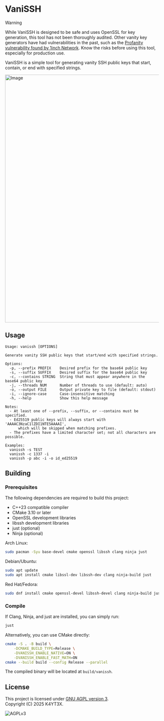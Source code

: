 # VaniSSH

> [!WARNING]
> While VaniSSH is designed to be safe and uses OpenSSL for key generation, this tool has not been thoroughly audited. Other vanity key generators have had vulnerabilities in the past, such as the [Profanity vulnerability found by 1inch Network](https://blog.1inch.io/a-vulnerability-disclosed-in-profanity-an-ethereum-vanity-address-tool/). Know the risks before using this tool, especially for production use.

VaniSSH is a simple tool for generating vanity SSH public keys that start, contain, or end with specified strings.

<img width="1058" height="808" alt="Image" src="https://github.com/user-attachments/assets/0ae27b70-0f3f-411b-853b-8bb801bcc40c" />

## Usage

```console
Usage: vanissh [OPTIONS]

Generate vanity SSH public keys that start/end with specified strings.

Options:
  -p, --prefix PREFIX    Desired prefix for the base64 public key
  -s, --suffix SUFFIX    Desired suffix for the base64 public key
  -c, --contains STRING  String that must appear anywhere in the base64 public key
  -j, --threads NUM      Number of threads to use (default: auto)
  -o, --output FILE      Output private key to file (default: stdout)
  -i, --ignore-case      Case-insensitive matching
  -h, --help             Show this help message

Notes:
  - At least one of --prefix, --suffix, or --contains must be specified.
  - Ed25519 public keys will always start with 'AAAAC3NzaC1lZDI1NTE5AAAAI',
      which will be skipped when matching prefixes.
  - The prefixes have a limited character set; not all characters are possible.

Examples:
  vanissh -s TEST
  vanissh -c 1337 -i
  vanissh -p abc -i -o id_ed25519
```

## Building

### Prerequisites

The following dependencies are required to build this project:

- C++23 compatible compiler
- CMake 3.10 or later
- OpenSSL development libraries
- libssh development libraries
- just (optional)
- Ninja (optional)

Arch Linux:

```bash
sudo pacman -Syu base-devel cmake openssl libssh clang ninja just
```

Debian/Ubuntu:

```bash
sudo apt update
sudo apt install cmake libssl-dev libssh-dev clang ninja-build just
```

Red Hat/Fedora:

```bash
sudo dnf install cmake openssl-devel libssh-devel clang ninja-build just
```

### Compile

If Clang, Ninja, and just are installed, you can simply run:

```bash
just
```

Alternatively, you can use CMake directly:

```bash
cmake -S . -B build \
    -DCMAKE_BUILD_TYPE=Release \
    -DVANISSH_ENABLE_NATIVE=ON \
    -DVANISSH_ENABLE_FAST_MATH=ON
cmake --build build --config Release --parallel
```

The compiled binary will be located at `build/vanissh`.

## License

This project is licensed under [GNU AGPL version 3](https://www.gnu.org/licenses/agpl-3.0.txt).\
Copyright (C) 2025 K4YT3X.

![AGPLv3](https://www.gnu.org/graphics/agplv3-155x51.png)
